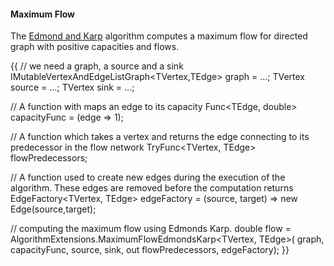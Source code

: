 #### Maximum Flow

The [Edmond and Karp](http://en.wikipedia.org/wiki/Edmonds-Karp_algorithm) algorithm computes a maximum flow for directed graph with positive capacities and flows. 

{{
// we need a graph, a source and a sink
IMutableVertexAndEdgeListGraph<TVertex,TEdge> graph = ...;
TVertex source = ...;
TVertex sink = ...;

// A function with maps an edge to its capacity
Func<TEdge, double> capacityFunc = (edge => 1);

// A function which takes a vertex and returns the edge connecting to its predecessor in the flow network
TryFunc<TVertex, TEdge> flowPredecessors;

// A function used to create new edges during the execution of the algorithm.  These edges are removed before the computation returns
EdgeFactory<TVertex, TEdge> edgeFactory = (source, target) => new Edge<TVertex>(source,target);

// computing the maximum flow using Edmonds Karp.
double flow = AlgorithmExtensions.MaximumFlowEdmondsKarp<TVertex, TEdge>(
    graph,
    capacityFunc,
    source, sink,
    out flowPredecessors,
    edgeFactory);
}}
